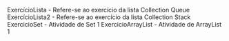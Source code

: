 ExercícioLista - Refere-se ao exercício da lista Collection Queue
ExercícioLista2 - Refere-se ao exercício da lista Collection Stack
ExercicioSet - Atividade de Set 1
ExercicioArrayList - Atividade de ArrayList 1
